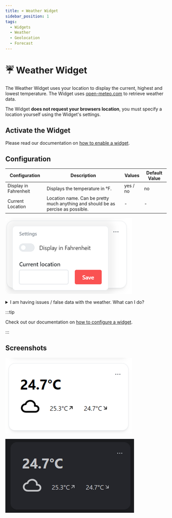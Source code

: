 ```yaml
---
title: ☔ Weather Widget
sidebar_position: 1
tags:
  - Widgets
  - Weather
  - Geolocation
  - Forecast
---
```


# ☔ Weather Widget

The Weather Widget uses your location to display the current, highest and lowest temperature. The Widget uses [open-meteo.com](https://open-meteo.com) to retrieve weather data.

The Widget **does not request your browsers location**, you must specify a location yourself using the Widget's settings.

## Activate the Widget
Please read our documentation on [how to enable a widget](index.md#activating-a-widget).

## Configuration

| Configuration         | Description | Values | Default Value |
| --------------------- | ----------- | ------ | ------------- |
| Display in Fahrenheit | Displays the temperature in °F. | yes / no | no |
| Current Location | Location name. Can be pretty much anything and should be as percise as possible. | - | - |

![configuration of the weather widget](images/weather/widget-weather-configuration.png)

<details>
  <summary>I am having issues / false data with the weather. What can I do?</summary>
  <div>
    <div>If your location does not have a unique name or the displayed data is wrong, take these steps to fix it:
    <ul><li>Go to <a href="https://open-meteo.com/en/docs/geocoding-api">open-meteo</a> api documentation and enter your location</li><li>Adjust your search query until the first result is the correct location</li><li>Copy the search query and paste it into the <code>Current location</code> field in the configuration.</li></ul><br/>We suggest you to check whether the displayed data is equal to the data of your local weather station.</div>
  </div>
</details>

:::tip

Check out our documentation on [how to configure a widget](index.md#configure-a-widget).

:::

## Screenshots

![weather widget in light mode](images/weather/widget-weather-light-mode.png)

![weather widget in dark mode](images/weather/widget-weather-dark-mode.png)